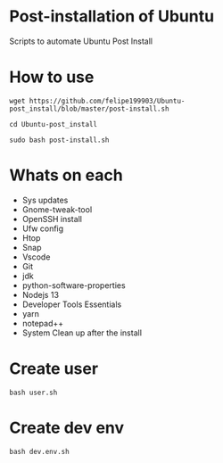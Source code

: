 # Post-installation of Ubuntu

Scripts to automate Ubuntu Post Install

# How to use
```
wget https://github.com/felipe199903/Ubuntu-post_install/blob/master/post-install.sh
```
```
cd Ubuntu-post_install
```
```
sudo bash post-install.sh
```
# Whats on each
- Sys updates
- Gnome-tweak-tool
- OpenSSH install
- Ufw config
- Htop
- Snap
- Vscode
- Git
- jdk
- python-software-properties
- Nodejs 13
- Developer Tools Essentials
- yarn
- notepad++
- System Clean up after the install

# Create user

```
bash user.sh
```

# Create dev env

```
bash dev.env.sh
```